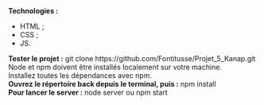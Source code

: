 <div><strong>Technologies :</strong></div>
<ul>
  <li>HTML ;</li>
  <li>CSS ;</li>
  <li>JS.</li>
</ul>

<div><strong>Tester le projet :</strong> git clone https://github.com/Fontitusse/Projet_5_Kanap.git</div>

<div>Node et npm doivent être installés localement sur votre machine.</div>
<div>Installez toutes les dépendances avec npm.</div>

<div><strong>Ouvrez le répertoire back depuis le terminal, puis :</strong> npm install</div>

<div><strong>Pour lancer le server :</strong> node server ou npm start</div>
